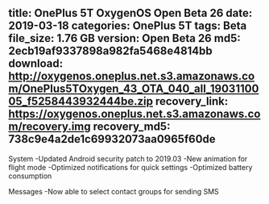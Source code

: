 title: OnePlus 5T OxygenOS Open Beta 26
date: 2019-03-18
categories: OnePlus 5T
tags: Beta
file_size: 1.76 GB
version: Open Beta 26
md5: 2ecb19af9337898a982fa5468e4814bb
download: http://oxygenos.oneplus.net.s3.amazonaws.com/OnePlus5TOxygen_43_OTA_040_all_1903110005_f5258443932444be.zip
recovery_link: https://oxygenos.oneplus.net.s3.amazonaws.com/recovery.img
recovery_md5: 738c9e4a2de1c69932073aa0965f60de
---
System
-Updated Android security patch to 2019.03
-New animation for flight mode
-Optimized notifications for quick settings
-Optimized battery consumption

Messages
-Now able to select contact groups for sending SMS

